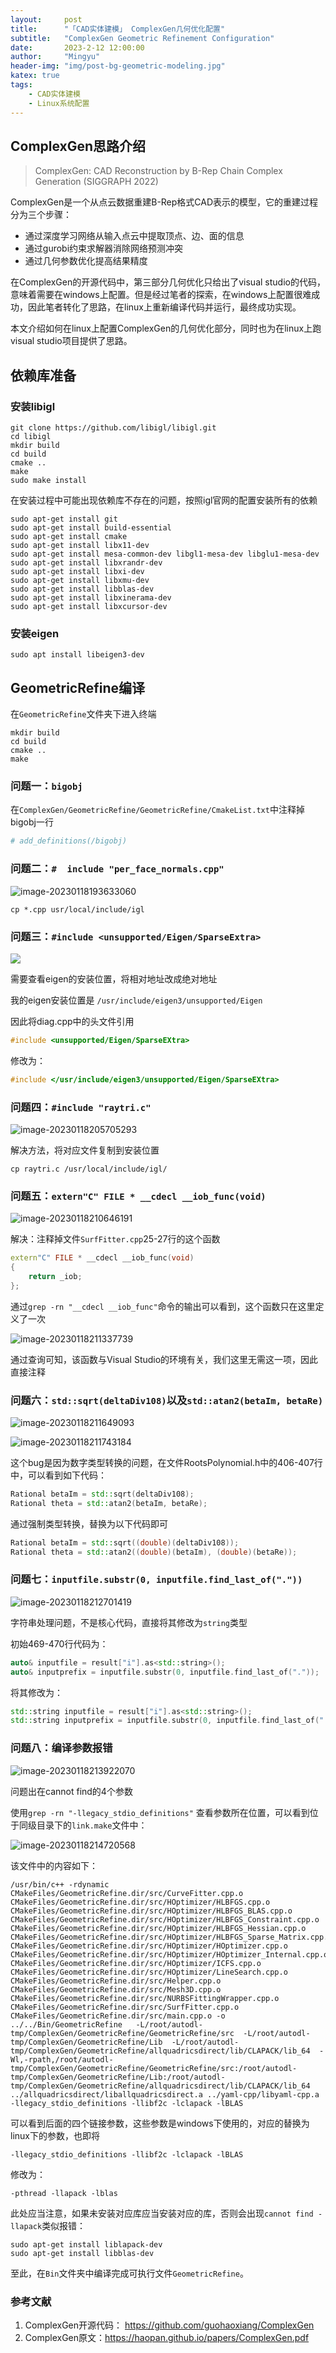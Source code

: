 ```yaml
---
layout:     post
title:      "「CAD实体建模」 ComplexGen几何优化配置"
subtitle:   "ComplexGen Geometric Refinement Configuration"
date:       2023-2-12 12:00:00
author:     "Mingyu"
header-img: "img/post-bg-geometric-modeling.jpg"
katex: true
tags:
    - CAD实体建模  
    - Linux系统配置
---
```






## ComplexGen思路介绍

> ComplexGen: CAD Reconstruction by B-Rep Chain Complex Generation (SIGGRAPH 2022)

ComplexGen是一个从点云数据重建B-Rep格式CAD表示的模型，它的重建过程分为三个步骤：

- 通过深度学习网络从输入点云中提取顶点、边、面的信息
- 通过gurobi约束求解器消除网络预测冲突
- 通过几何参数优化提高结果精度

在ComplexGen的开源代码中，第三部分几何优化只给出了visual studio的代码，意味着需要在windows上配置。但是经过笔者的探索，在windows上配置很难成功，因此笔者转化了思路，在linux上重新编译代码并运行，最终成功实现。

本文介绍如何在linux上配置ComplexGen的几何优化部分，同时也为在linux上跑visual studio项目提供了思路。



## 依赖库准备

### 安装libigl

```shell
git clone https://github.com/libigl/libigl.git
cd libigl
mkdir build
cd build
cmake ..
make
sudo make install
```

在安装过程中可能出现依赖库不存在的问题，按照igl官网的配置安装所有的依赖

```shell
sudo apt-get install git
sudo apt-get install build-essential
sudo apt-get install cmake
sudo apt-get install libx11-dev
sudo apt-get install mesa-common-dev libgl1-mesa-dev libglu1-mesa-dev
sudo apt-get install libxrandr-dev
sudo apt-get install libxi-dev
sudo apt-get install libxmu-dev
sudo apt-get install libblas-dev
sudo apt-get install libxinerama-dev
sudo apt-get install libxcursor-dev
```

### 安装eigen

```shell
sudo apt install libeigen3-dev
```



## GeometricRefine编译

在`GeometricRefine`文件夹下进入终端

```shell
mkdir build
cd build
cmake ..
make
```



### 问题一：`bigobj`

在`ComplexGen/GeometricRefine/GeometricRefine/CmakeList.txt`中注释掉bigobj一行

```cmake
# add_definitions(/bigobj)
```



### 问题二：`#  include "per_face_normals.cpp"`

![image-20230118193633060](https://mingyu-zheng.github.io/img/2CAD/ComplexGen/image-20230118193633060.png)

```shell
cp *.cpp usr/local/include/igl
```



### 问题三：`#include <unsupported/Eigen/SparseExtra>`

![](https://mingyu-zheng.github.io/img/2CAD/ComplexGen/2023-01-18-20-42-22.png)

需要查看eigen的安装位置，将相对地址改成绝对地址

我的eigen安装位置是 `/usr/include/eigen3/unsupported/Eigen`

因此将diag.cpp中的头文件引用

```c
#include <unsupported/Eigen/SparseEXtra>
```

修改为：

```c
#include </usr/include/eigen3/unsupported/Eigen/SparseEXtra>
```



### 问题四：`#include "raytri.c"`

![image-20230118205705293](https://mingyu-zheng.github.io/img/2CAD/ComplexGen/image-20230118205705293.png)

解决方法，将对应文件复制到安装位置

```
cp raytri.c /usr/local/include/igl/
```



### 问题五：`extern"C" FILE * __cdecl __iob_func(void)`

![image-20230118210646191](https://mingyu-zheng.github.io/img/2CAD/ComplexGen/image-20230118210646191.png)

解决：注释掉文件`SurfFitter.cpp`25-27行的这个函数

```cpp
extern"C" FILE * __cdecl __iob_func(void)
{
	return _iob;
};
```

通过`grep -rn "__cdecl __iob_func"`命令的输出可以看到，这个函数只在这里定义了一次

![image-20230118211337739](https://mingyu-zheng.github.io/img/2CAD/ComplexGen/image-20230118211337739.png)

通过查询可知，该函数与Visual Studio的环境有关，我们这里无需这一项，因此直接注释



### 问题六：`std::sqrt(deltaDiv108)`以及`std::atan2(betaIm, betaRe)`

![image-20230118211649093](https://mingyu-zheng.github.io/img/2CAD/ComplexGen/image-20230118211649093.png)

![image-20230118211743184](https://mingyu-zheng.github.io/img/2CAD/ComplexGen/image-20230118211743184.png)

这个bug是因为数字类型转换的问题，在文件RootsPolynomial.h中的406-407行中，可以看到如下代码：

```cpp
Rational betaIm = std::sqrt(deltaDiv108);
Rational theta = std::atan2(betaIm, betaRe);
```

通过强制类型转换，替换为以下代码即可

```cpp
Rational betaIm = std::sqrt((double)(deltaDiv108));
Rational theta = std::atan2((double)(betaIm), (double)(betaRe));
```



### 问题七：`inputfile.substr(0, inputfile.find_last_of("."))`

![image-20230118212701419](https://mingyu-zheng.github.io/img/2CAD/ComplexGen/image-20230118212701419.png)

字符串处理问题，不是核心代码，直接将其修改为`string`类型

初始469-470行代码为：

```c++
auto& inputfile = result["i"].as<std::string>();
auto& inputprefix = inputfile.substr(0, inputfile.find_last_of("."));
```

将其修改为：

```cpp
std::string inputfile = result["i"].as<std::string>();
std::string inputprefix = inputfile.substr(0, inputfile.find_last_of("."));
```



### 问题八：编译参数报错

![image-20230118213922070](https://mingyu-zheng.github.io/img/2CAD/ComplexGen/image-20230118213922070.png)

问题出在cannot find的4个参数

使用`grep -rn "-llegacy_stdio_definitions"` 查看参数所在位置，可以看到位于同级目录下的`link.make`文件中：

![image-20230118214720568](https://mingyu-zheng.github.io/img/2CAD/ComplexGen/image-20230118214720568.png)

该文件中的内容如下：

```
/usr/bin/c++ -rdynamic CMakeFiles/GeometricRefine.dir/src/CurveFitter.cpp.o CMakeFiles/GeometricRefine.dir/src/HOptimizer/HLBFGS.cpp.o CMakeFiles/GeometricRefine.dir/src/HOptimizer/HLBFGS_BLAS.cpp.o CMakeFiles/GeometricRefine.dir/src/HOptimizer/HLBFGS_Constraint.cpp.o CMakeFiles/GeometricRefine.dir/src/HOptimizer/HLBFGS_Hessian.cpp.o CMakeFiles/GeometricRefine.dir/src/HOptimizer/HLBFGS_Sparse_Matrix.cpp.o CMakeFiles/GeometricRefine.dir/src/HOptimizer/HOptimizer.cpp.o CMakeFiles/GeometricRefine.dir/src/HOptimizer/HOptimizer_Internal.cpp.o CMakeFiles/GeometricRefine.dir/src/HOptimizer/ICFS.cpp.o CMakeFiles/GeometricRefine.dir/src/HOptimizer/LineSearch.cpp.o CMakeFiles/GeometricRefine.dir/src/Helper.cpp.o CMakeFiles/GeometricRefine.dir/src/Mesh3D.cpp.o CMakeFiles/GeometricRefine.dir/src/NURBSFittingWrapper.cpp.o CMakeFiles/GeometricRefine.dir/src/SurfFitter.cpp.o CMakeFiles/GeometricRefine.dir/src/main.cpp.o -o ../../Bin/GeometricRefine   -L/root/autodl-tmp/ComplexGen/GeometricRefine/GeometricRefine/src  -L/root/autodl-tmp/ComplexGen/GeometricRefine/Lib  -L/root/autodl-tmp/ComplexGen/GeometricRefine/allquadricsdirect/lib/CLAPACK/lib_64  -Wl,-rpath,/root/autodl-tmp/ComplexGen/GeometricRefine/GeometricRefine/src:/root/autodl-tmp/ComplexGen/GeometricRefine/Lib:/root/autodl-tmp/ComplexGen/GeometricRefine/allquadricsdirect/lib/CLAPACK/lib_64 ../allquadricsdirect/liballquadricsdirect.a ../yaml-cpp/libyaml-cpp.a -llegacy_stdio_definitions -llibf2c -lclapack -lBLAS 
```

可以看到后面的四个链接参数，这些参数是windows下使用的，对应的替换为linux下的参数，也即将

```
-llegacy_stdio_definitions -llibf2c -lclapack -lBLAS
```

修改为：

```
-pthread -llapack -lblas
```

此处应当注意，如果未安装对应库应当安装对应的库，否则会出现`cannot find -llapack`类似报错：

```shell
sudo apt-get install liblapack-dev
sudo apt-get install libblas-dev
```



至此，在`Bin`文件夹中编译完成可执行文件`GeometricRefine`。



### 参考文献

1. ComplexGen开源代码： https://github.com/guohaoxiang/ComplexGen
2. ComplexGen原文：https://haopan.github.io/papers/ComplexGen.pdf
